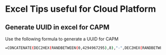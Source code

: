 # Excel Tips useful for Cloud Platform


## Generate UUID in excel for CAPM
Use the following formula to generate a UUID for CAPM
```sh
=CONCATENATE(DEC2HEX(RANDBETWEEN(0,4294967295),8),"-",DEC2HEX(RANDBETWEEN(0,42949),4),"-",DEC2HEX(RANDBETWEEN(0,42949),4),"-",DEC2HEX(RANDBETWEEN(0,42949),4),"-",DEC2HEX(RANDBETWEEN(0,4294967295),8),DEC2HEX(RANDBETWEEN(0,42949),4))
```